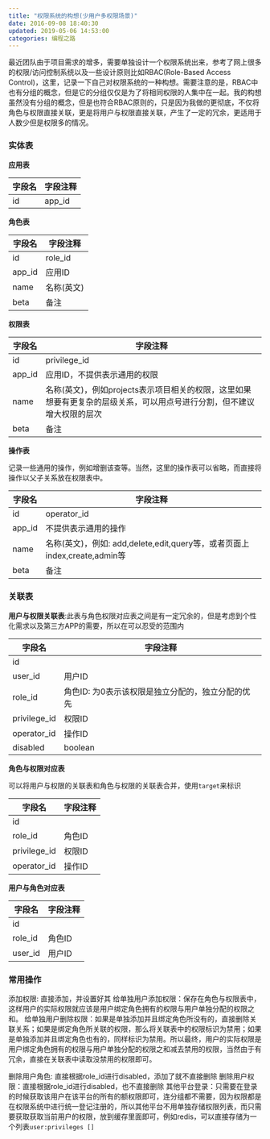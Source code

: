 ```yaml
---
title: "权限系统的构想(少用户多权限场景)"
date: 2016-09-08 18:40:30
updated: 2019-05-06 14:53:00
categories: 编程之路
---
```

最近团队由于项目需求的增多，需要单独设计一个权限系统出来，参考了网上很多的权限/访问控制系统以及一些设计原则比如RBAC(Role-Based Access Control)，这里，记录一下自己对权限系统的一种构想。需要注意的是，RBAC中也有分组的概念，但是它的分组仅仅是为了将相同权限的人集中在一起。我的构想虽然没有分组的概念，但是也符合RBAC原则的，只是因为我做的更彻底，不仅将角色与权限直接关联，更是将用户与权限直接关联，产生了一定的冗余，更适用于人数少但是权限多的情况。

### 实体表

**应用表**

| 字段名  | 字段注释   |
| ---- | ------ |
| id   | app_id |

**角色表**

| 字段名    | 字段注释    |
| ------ | ------- |
| id     | role_id |
| app_id | 应用ID    |
| name   | 名称(英文)  |
| beta   | 备注      |

**权限表**

| 字段名 | 字段注释                                                     |
| ------ | ------------------------------------------------------------ |
| id     | privilege_id                                                 |
| app_id | 应用ID，不提供表示通用的权限                                 |
| name   | 名称(英文)，例如projects表示项目相关的权限，这里如果想要有更复杂的层级关系，可以用点号进行分割，但不建议增大权限的层次 |
| beta   | 备注                                                         |

**操作表**

记录一些通用的操作，例如增删该查等。当然，这里的操作表可以省略，而直接将操作以父子关系放在权限表中。

| 字段名 | 字段注释                                                     |
| ------ | ------------------------------------------------------------ |
| id     | operator_id                                                  |
| app_id | 不提供表示通用的操作                                         |
| name   | 名称(英文)，例如: add,delete,edit,query等，或者页面上index,create,admin等 |
| beta   | 备注                                                         |

### 关联表

**用户与权限关联表**:此表与角色权限对应表之间是有一定冗余的，但是考虑到个性化需求以及第三方APP的需要，所以在可以忍受的范围内

| 字段名          | 字段注释                        |
| ------------ | --------------------------- |
| id           |                             |
| user_id      | 用户ID                        |
| role_id      | 角色ID: 为0表示该权限是独立分配的，独立分配的优先 |
| privilege_id | 权限ID                        |
| operator_id  | 操作ID                        |
| disabled     | boolean                     |

**角色与权限对应表**

可以将用户与权限的关联表和角色与权限的关联表合并，使用`target`来标识

| 字段名          | 字段注释 |
| ------------ | ---- |
| id           |      |
| role_id      | 角色ID |
| privilege_id | 权限ID |
| operator_id  | 操作ID |

**用户与角色对应表**

| 字段名     | 字段注释 |
| ------- | ---- |
| id      |      |
| role_id | 角色ID |
| user_id | 用户ID |

### 常用操作

添加权限: 直接添加，并设置好其
给单独用户添加权限：保存在角色与权限表中，这样用户的实际权限就应该是用户绑定角色拥有的权限与用户单独分配的权限之和。
给单独用户删除权限：如果是单独添加并且绑定角色所没有的，直接删除关联关系；如果是绑定角色所关联的权限，那么将关联表中的权限标识为禁用；如果是单独添加并且绑定角色也有的，同样标识为禁用。所以最终，用户的实际权限是用户绑定角色拥有的权限与用户单独分配的权限之和减去禁用的权限，当然由于有冗余，直接在关联表中读取没禁用的权限即可。


删除用户角色: 直接根据role_id进行disabled，添加了就不直接删除
删除用户权限：直接根据role_id进行disabled，也不直接删除
其他平台登录：只需要在登录的时候获取该用户在该平台的所有的额权限即可，连分组都不需要，因为权限都是在权限系统中进行统一登记注册的，所以其他平台不用单独存储权限列表，而只需要获取获取当前用户的权限，放到缓存里面即可，例如redis，可以直接存储为一个列表`user:privileges []`